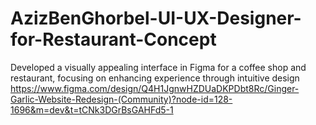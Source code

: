 # AzizBenGhorbel-UI-UX-Designer-for-Restaurant-Concept
Developed a visually appealing  interface in Figma for a coffee shop and restaurant, focusing on enhancing experience through intuitive design 
https://www.figma.com/design/Q4H1JgnwHZDUaDKPDbt8Rc/Ginger-Garlic-Website-Redesign-(Community)?node-id=128-1696&m=dev&t=tCNk3DGrBsGAHFd5-1
